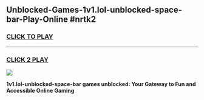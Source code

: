
## Unblocked-Games-1v1.lol-unblocked-space-bar-Play-Online #nrtk2
<h3>
<a href="https://news.freeplayer.one?title=1v1.lol-unblocked-space-bar&ref=3">CLICK TO PLAY</a></h3>
<hr>

<h3>
<a href="https://news.freeplayer.one?title=1v1.lol-unblocked-space-bar&ref=3">CLICK 2 PLAY</a>
  
</h3>

<a href="https://news.freeplayer.one?title=1v1.lol-unblocked-space-bar&ref=3"><img src="https://clearcache.store/games.png"></a>


**1v1.lol-unblocked-space-bar games unblocked: Your Gateway to Fun and Accessible Online Gaming**
